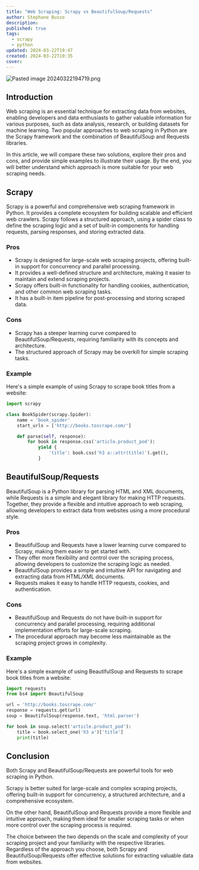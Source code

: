```yaml
---
title: "Web Scraping: Scrapy vs BeautifulSoup/Requests"
author: Stephane Busso
description: 
published: true
tags:
  - scrapy
  - python
updated: 2024-03-22T19:47
created: 2024-03-22T19:35
cover: 
---
```

![Pasted image 20240322194719.png](/assets/Pasted%20image%2020240322194719.png)
## Introduction

Web scraping is an essential technique for extracting data from websites, enabling developers and data enthusiasts to gather valuable information for various purposes, such as data analysis, research, or building datasets for machine learning. Two popular approaches to web scraping in Python are the Scrapy framework and the combination of BeautifulSoup and Requests libraries. 

In this article, we will compare these two solutions, explore their pros and cons, and provide simple examples to illustrate their usage. By the end, you will better understand which approach is more suitable for your web scraping needs.

## Scrapy

Scrapy is a powerful and comprehensive web scraping framework in Python. It provides a complete ecosystem for building scalable and efficient web crawlers. Scrapy follows a structured approach, using a spider class to define the scraping logic and a set of built-in components for handling requests, parsing responses, and storing extracted data.

### Pros

- Scrapy is designed for large-scale web scraping projects, offering built-in support for concurrency and parallel processing.
- It provides a well-defined structure and architecture, making it easier to maintain and extend scraping projects.
- Scrapy offers built-in functionality for handling cookies, authentication, and other common web scraping tasks.
- It has a built-in item pipeline for post-processing and storing scraped data.

### Cons

- Scrapy has a steeper learning curve compared to BeautifulSoup/Requests, requiring familiarity with its concepts and architecture.
- The structured approach of Scrapy may be overkill for simple scraping tasks.

### Example

Here's a simple example of using Scrapy to scrape book titles from a website:

```python
import scrapy

class BookSpider(scrapy.Spider):
    name = 'book_spider'
    start_urls = ['http://books.toscrape.com/']

    def parse(self, response):
        for book in response.css('article.product_pod'):
            yield {
                'title': book.css('h3 a::attr(title)').get(),
            }
```

## BeautifulSoup/Requests

BeautifulSoup is a Python library for parsing HTML and XML documents, while Requests is a simple and elegant library for making HTTP requests. Together, they provide a flexible and intuitive approach to web scraping, allowing developers to extract data from websites using a more procedural style.

### Pros

- BeautifulSoup and Requests have a lower learning curve compared to Scrapy, making them easier to get started with.
- They offer more flexibility and control over the scraping process, allowing developers to customize the scraping logic as needed.
- BeautifulSoup provides a simple and intuitive API for navigating and extracting data from HTML/XML documents.
- Requests makes it easy to handle HTTP requests, cookies, and authentication.

### Cons

- BeautifulSoup and Requests do not have built-in support for concurrency and parallel processing, requiring additional implementation efforts for large-scale scraping.
- The procedural approach may become less maintainable as the scraping project grows in complexity.

### Example

Here's a simple example of using BeautifulSoup and Requests to scrape book titles from a website:

```python
import requests
from bs4 import BeautifulSoup

url = 'http://books.toscrape.com/'
response = requests.get(url)
soup = BeautifulSoup(response.text, 'html.parser')

for book in soup.select('article.product_pod'):
    title = book.select_one('h3 a')['title']
    print(title)
```

## Conclusion

Both Scrapy and BeautifulSoup/Requests are powerful tools for web scraping in Python. 

Scrapy is better suited for large-scale and complex scraping projects, offering built-in support for concurrency, a structured architecture, and a comprehensive ecosystem. 

On the other hand, BeautifulSoup and Requests provide a more flexible and intuitive approach, making them ideal for smaller scraping tasks or when more control over the scraping process is required. 

The choice between the two depends on the scale and complexity of your scraping project and your familiarity with the respective libraries. Regardless of the approach you choose, both Scrapy and BeautifulSoup/Requests offer effective solutions for extracting valuable data from websites.